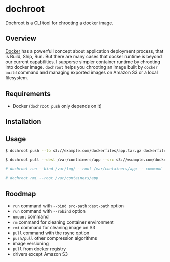dochroot
========

Dochroot is a CLI tool for chrooting a docker image.

## Overview

[Docker](https://www.docker.com) has a powerfull concept about application deployment process, that is Build, Ship, Run. But there are many cases that docker runtime is beyond our current capabilities. I supporse simpler container runtime by chrooting into docker image. `dochroot` helps you chrooting an image built by `docker build` command and managing exported images on Amazon S3 or a local filesystem.

## Requirements

- Docker (`dochroot push` only depends on it)

## Installation

## Usage

```bash
$ dochroot push --to s3://example.com/dockerfiles/app.tar.gz dockerfiles/app
```

```bash
$ dochroot pull --dest /var/containers/app --src s3://example.com/dockerfiles/app.tar.gz
```

```bash
# dochroot run --bind /var/log/ --root /var/containers/app -- command
```

```bash
# dochroot rmi --root /var/containers/app
```

## Roodmap

- `run` command with `--bind src-path:dest-path` option
- `run` command with `--robind` option
- `umount` command
- `rm` command for cleaning container environment
- `rmi` command for cleaning image on S3
- `pull` command with the rsync option
- `push/pull` other compression algorithms
- image versioning
- `pull` from docker registry
- drivers except Amazon S3

